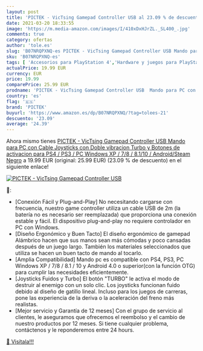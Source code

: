 ```yaml
---
layout: post
title: 'PICTEK - VicTsing Gamepad Controller USB al 23.09 % de descuento'
date: 2021-03-20 18:33:55
image: 'https://m.media-amazon.com/images/I/410xDxHJrZL._SL400_.jpg'
comments: true
category: ofertas
author: 'tole.es'
slug: 'B07NRQPXNQ-es PICTEK - VicTsing Gamepad Controller USB Mando para PC con...'
sku: 'B07NRQPXNQ-es'
tags: [ 'Accesorios para PlayStation 4','Hardware y juegos para PlayStation 4','Mandos para PlayStation 4','Mandos y controles para PlayStation 4','Videojuegos','pictek','ps4', ]
actualPrice: 19.99 EUR
currency: EUR
price: 19.99
comparePrice: 25.99 EUR
prodname: 'PICTEK - VicTsing Gamepad Controller USB  Mando para PC con Cable Joysticks con Doble vibracion Turbo y Botones de activacion para PS4 / PS3 / PC  Windows XP / 7/8 / 8.1/10  / Android/Steam  Negro'
country: 'es'
flag: '🇪🇸'
brand: 'PICTEK'
buyurl: 'https://www.amazon.es/dp/B07NRQPXNQ/?tag=tolees-21'
descuento: '23.09'
average: '24.39'
---
```


Ahora mismo tienes [PICTEK - VicTsing Gamepad Controller USB  Mando para PC con Cable Joysticks con Doble vibracion Turbo y Botones de activacion para PS4 / PS3 / PC  Windows XP / 7/8 / 8.1/10  / Android/Steam  Negro](https://www.amazon.es/dp/B07NRQPXNQ/?tag=tolees-21) a 19.99 EUR (original: 25.99 EUR) (23.09 %  de descuento) en el siguiente enlace!

[![PICTEK - VicTsing Gamepad Controller USB](https://m.media-amazon.com/images/I/410xDxHJrZL._SL400_.jpg)](https://www.amazon.es/dp/B07NRQPXNQ/?tag=tolees-21)

🔎:

- [Conexión Fácil y Plug-and-Play] No necesitando cargarse con frecuencia, nuestro game controller utiliza un cable USB de 2m (la batería no es necesario ser reemplazada) que proporciona una conexión estable y fácil. El dispositivo plug-and-play no requiere controlador en PC con Windows.
- [Diseño Ergonómico y Buen Tacto] El diseño ergonómico de gamepad Alámbrico hacen que sus manos sean más cómodas y poco cansadas después de un juego largo. También los materiales seleccionados que utiliza se hacen un buen tacto de mando al tocarlo.
- [Amplia Compatibilidad] Mando pc es compatible con PS4, PS3, PC Windows XP / 7/8 / 8.1 / 10 y Android 4.0 o superior(con la función OTG) para cumplir las necesidades eficientemente.
- [Joysticks Fuidos y Turbo] El botón "TURBO" le activa el modo de destruir al enemigo con un solo clic. Los joysticks funcionan fuido debido al diseño de gatillo lineal. Incluso para los juegos de carreras, pone las experiencia de la deriva o la aceleración del freno más realistas.
- [Mejor servicio y Garantía de 12 meses] Con el grupo de servicio al clientes, le aseguramos que ofrecemos el reembolso y el cambio de nuestro productos por 12 meses. Si tiene cualquier problema, contáctenos y le reponderemos entre 24 hours.

[🛒 Visítala!!!](https://www.amazon.es/dp/B07NRQPXNQ/?tag=tolees-21)
